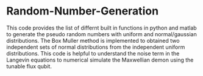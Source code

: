 # Random-Number-Generation
This code provides the list of differnt built in functions in python and matlab to generate the pseudo random numbers with uniform and normal/gaussian distributions. The Box Muller method is implemented to obtained two independent sets of normal distributions from the independent uniform distributions. This code is helpful to understand the noise term in the Langevin equations to numerical simulate the 
Maxwellian demon using the tunable flux qubit.
